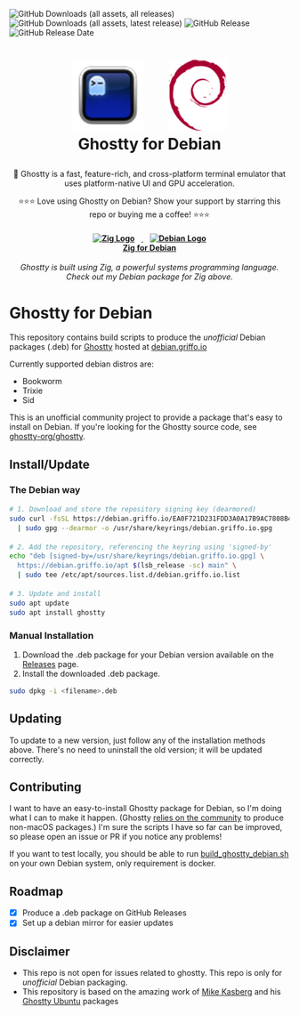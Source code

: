 ![GitHub Downloads (all assets, all releases)](https://img.shields.io/github/downloads/dariogriffo/ghostty-debian/total)
![GitHub Downloads (all assets, latest release)](https://img.shields.io/github/downloads/dariogriffo/ghostty-debian/latest/total)
![GitHub Release](https://img.shields.io/github/v/release/dariogriffo/ghostty-debian)
![GitHub Release Date](https://img.shields.io/github/release-date/dariogriffo/ghostty-debian?display_date=published_at)

<h1>
   <p align="center">
     <a href="https://ghostty.org/"><img src="https://github.com/dariogriffo/ghostty-debian/blob/main/ghostty-logo.png" alt="Ghostty Logo" width="128" style="margin-right: 20px"></a>
     <a href="https://www.debian.org/"><img src="https://github.com/dariogriffo/ghostty-debian/blob/main/debian-logo.png" alt="Debian Logo" width="104" style="margin-left: 20px"></a>
     <br>Ghostty for Debian
   </p>
</h1>
<p align="center">
 👻 Ghostty is a fast, feature-rich, and cross-platform terminal emulator that uses platform-native UI and GPU acceleration.
</p>

<p align="center">
⭐⭐⭐ Love using Ghostty on Debian? Show your support by starring this repo or buying me a coffee! ⭐⭐⭐
</p>

<h4 align="center">
    <p>
      <a href="https://github.com/dariogriffo/zig-debian">
        <img src="https://avatars.githubusercontent.com/u/27973237?s=200&v=4" alt="Zig Logo" width="48" style="margin-right: 12px">
        <img src="https://www.debian.org/logos/openlogo-nd.svg" alt="Debian Logo" width="39" style="margin-left: 12px">
        <br>Zig for Debian
      </a>
    </p>
</h4>
<p align="center">
  <i>Ghostty is built using Zig, a powerful systems programming language. Check out my Debian package for Zig above.</i>
</p>

# Ghostty for Debian

This repository contains build scripts to produce the _unofficial_ Debian packages
(.deb) for [Ghostty](https://ghostty.org) hosted at [debian.griffo.io](https://debian.griffo.io)

Currently supported debian distros are:
- Bookworm
- Trixie
- Sid

This is an unofficial community project to provide a package that's easy to
install on Debian. If you're looking for the Ghostty source code, see
[ghostty-org/ghostty](https://github.com/ghostty-org/ghostty).

## Install/Update

### The Debian way

```sh
# 1. Download and store the repository signing key (dearmored)
sudo curl -fsSL https://debian.griffo.io/EA0F721D231FDD3A0A17B9AC7808B4DD62C41256.asc \
  | sudo gpg --dearmor -o /usr/share/keyrings/debian.griffo.io.gpg

# 2. Add the repository, referencing the keyring using 'signed-by'
echo "deb [signed-by=/usr/share/keyrings/debian.griffo.io.gpg] \
  https://debian.griffo.io/apt $(lsb_release -sc) main" \
  | sudo tee /etc/apt/sources.list.d/debian.griffo.io.list

# 3. Update and install
sudo apt update
sudo apt install ghostty
```

### Manual Installation

1. Download the .deb package for your Debian version available on
   the [Releases](https://github.com/dariogriffo/ghostty-debian/releases) page.
2. Install the downloaded .deb package.

```sh
sudo dpkg -i <filename>.deb
```
## Updating

To update to a new version, just follow any of the installation methods above. There's no need to uninstall the old version; it will be updated correctly.

## Contributing

I want to have an easy-to-install Ghostty package for Debian, so I'm doing what
I can to make it happen. (Ghostty [relies on the
community](https://ghostty.org/docs/install/binary) to produce non-macOS
packages.) I'm sure the scripts I have so far can be improved, so please open an
issue or PR if you notice any problems!

If you want to test locally, you should be able to run
[build_ghostty_debian.sh](https://github.com/dariogriffo/ghostty-debian/blob/main/build_ghostty_debian.sh)
on your own Debian system, only requirement is docker.

## Roadmap

- [x] Produce a .deb package on GitHub Releases
- [x] Set up a debian mirror for easier updates

## Disclaimer

- This repo is not open for issues related to ghostty. This repo is only for _unofficial_ Debian packaging.
- This repository is based on the amazing work of [Mike Kasberg](https://github.com/mkasberg) and his [Ghostty Ubuntu](https://github.com/mkasberg/ghostty-ubuntu) packages
